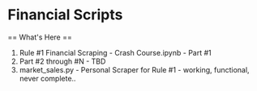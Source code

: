 # Financial Scripts

== What's Here ==
1. Rule #1 Financial Scraping - Crash Course.ipynb - Part #1
2. Part #2 through #N - TBD
3. market_sales.py - Personal Scraper for Rule #1 - working, functional, never complete..
